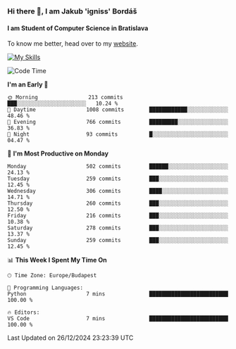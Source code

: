 ### Hi there 👋, I am Jakub 'igniss' Bordáš

#### I am Student of Computer Science in Bratislava
To know me better, head over to my [website](https://bordas.sk).

[![My Skills](https://skillicons.dev/icons?i=js,html,css,figma,svelte,java,kotlin,python,postgresql,typescript,nest,nodejs)](https://bordas.sk)


<!--START_SECTION:waka-->
![Code Time](http://img.shields.io/badge/Code%20Time-1%2C612%20hrs%2033%20mins-blue)

**I'm an Early 🐤** 

```text
🌞 Morning                213 commits         ███░░░░░░░░░░░░░░░░░░░░░░   10.24 % 
🌆 Daytime                1008 commits        ████████████░░░░░░░░░░░░░   48.46 % 
🌃 Evening                766 commits         █████████░░░░░░░░░░░░░░░░   36.83 % 
🌙 Night                  93 commits          █░░░░░░░░░░░░░░░░░░░░░░░░   04.47 % 
```
📅 **I'm Most Productive on Monday** 

```text
Monday                   502 commits         ██████░░░░░░░░░░░░░░░░░░░   24.13 % 
Tuesday                  259 commits         ███░░░░░░░░░░░░░░░░░░░░░░   12.45 % 
Wednesday                306 commits         ████░░░░░░░░░░░░░░░░░░░░░   14.71 % 
Thursday                 260 commits         ███░░░░░░░░░░░░░░░░░░░░░░   12.50 % 
Friday                   216 commits         ███░░░░░░░░░░░░░░░░░░░░░░   10.38 % 
Saturday                 278 commits         ███░░░░░░░░░░░░░░░░░░░░░░   13.37 % 
Sunday                   259 commits         ███░░░░░░░░░░░░░░░░░░░░░░   12.45 % 
```


📊 **This Week I Spent My Time On** 

```text
🕑︎ Time Zone: Europe/Budapest

💬 Programming Languages: 
Python                   7 mins              █████████████████████████   100.00 % 

🔥 Editors: 
VS Code                  7 mins              █████████████████████████   100.00 % 
```


 Last Updated on 26/12/2024 23:23:39 UTC
<!--END_SECTION:waka-->
